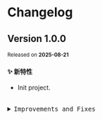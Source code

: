 # Changelog

## Version&nbsp;1.0.0

<sup>Released on **2025-08-21**</sup>

#### ✨ 新特性

- Init project.

<br/>

<details>
<summary><kbd>Improvements and Fixes</kbd></summary>

#### What's improved

- Init project ([31d449e](https://github.com/eternallycyf/ims-view-low-code/commit/31d449e))

</details>
